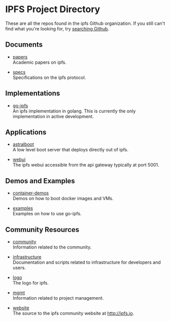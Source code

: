IPFS Project Directory
======================
These are all the repos found in the ipfs Github organization. If you still can't find what you're looking for, try [searching Github]( https://github.com/search?utf8=%E2%9C%93&q=user%3Aipfs).

## Documents
* [papers](https://github.com/ipfs/papers)  
    Academic papers on ipfs.
    
* [specs](https://github.com/ipfs/specs)  
    Specifications on the ipfs protocol.


## Implementations
* [go-ipfs](https://github.com/ipfs/go-ipfs)  
    An ipfs implementation in golang. This is currently the only implementation in active development.


## Applications
* [astralboot](https://github.com/ipfs/astralboot)  
    A low level boot server that deploys directly out of ipfs.
    
* [webui](https://github.com/ipfs/webui)  
    The ipfs webui accessible from the api gateway typically at port 5001.
    
    
## Demos and Examples
* [container-demos](https://github.com/ipfs/container-demos)  
    Demos on how to boot docker images and VMs.
    
* [examples](https://github.com/ipfs/examples)  
    Examples on how to use go-ipfs.


## Community Resources
* [community](https://github.com/ipfs/community)  
    Information related to the community.

* [infrastructure](https://github.com/ipfs/infrastructure)  
    Documentation and scripts related to infrastructure for developers and users.

* [logo](https://github.com/ipfs/logo)  
    The logo for ipfs.
  
* [mgmt](https://github.com/ipfs/mgmt)  
    Information related to project management.

* [website](https://github.com/ipfs/website)  
    The source to the ipfs community website at http://ipfs.io.
